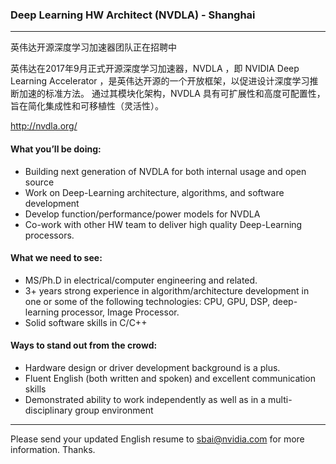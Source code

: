 ### Deep Learning HW Architect (NVDLA) - Shanghai

----
英伟达开源深度学习加速器团队正在招聘中 

英伟达在2017年9月正式开源深度学习加速器，NVDLA ，即 NVIDIA Deep Learning Accelerator ，是英伟达开源的一个开放框架，以促进设计深度学习推断加速的标准方法。 通过其模块化架构，NVDLA 具有可扩展性和高度可配置性，旨在简化集成性和可移植性（灵活性）。 

http://nvdla.org/

#### What you’ll be doing:
- Building next generation of NVDLA for both internal usage and open source
- Work on Deep-Learning architecture, algorithms, and software development
- Develop function/performance/power models for NVDLA
- Co-work with other HW team to deliver high quality Deep-Learning processors.

#### What we need to see: 
- MS/Ph.D in electrical/computer engineering and related.
- 3+ years strong experience in algorithm/architecture development in one or some of the following technologies: CPU, GPU, DSP, deep-learning processor, Image Processor.
- Solid software skills in C/C++

#### Ways to stand out from the crowd: 
- Hardware design or driver development background is a plus.
- Fluent English (both written and spoken) and excellent communication skills
- Demonstrated ability to work independently as well as in a multi-disciplinary group environment
----
Please send your updated English resume to sbai@nvidia.com for more information. Thanks.
